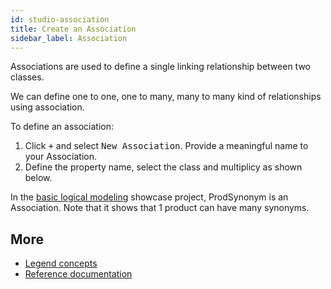 ```yaml
---
id: studio-association
title: Create an Association
sidebar_label: Association
---
```


Associations are used to define a single linking relationship between two classes. 

We can define one to one, one to many, many to many kind of relationships using association.  

To define an association:
1. Click <kbd>+</kbd> and select <kbd>New Association</kbd>. Provide a meaningful name to your Association.
2. Define the property name, select the class and multiplicy as shown below.

In the [basic logical modeling](../showcases/showcase-projects.md/#logical-modeling-basic) showcase project, ProdSynonym is an Association. Note that it shows that 1 product can have many synonyms. 

## More
- [Legend concepts](../overview/legend-glossary.md)
- [Reference documentation](../reference/legend-language)